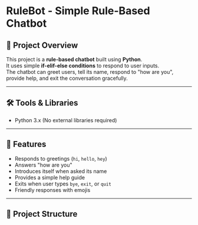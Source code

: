 # RuleBot - Simple Rule-Based Chatbot

## 📌 Project Overview
This project is a **rule-based chatbot** built using **Python**.  
It uses simple **if-elif-else conditions** to respond to user inputs.  
The chatbot can greet users, tell its name, respond to "how are you", provide help, and exit the conversation gracefully.

---

## 🛠️ Tools & Libraries
- Python 3.x (No external libraries required)

---

## 🚀 Features
- Responds to greetings (`hi`, `hello`, `hey`)  
- Answers "how are you"  
- Introduces itself when asked its name  
- Provides a simple help guide  
- Exits when user types `bye`, `exit`, or `quit`  
- Friendly responses with emojis  

---

## 📂 Project Structure
